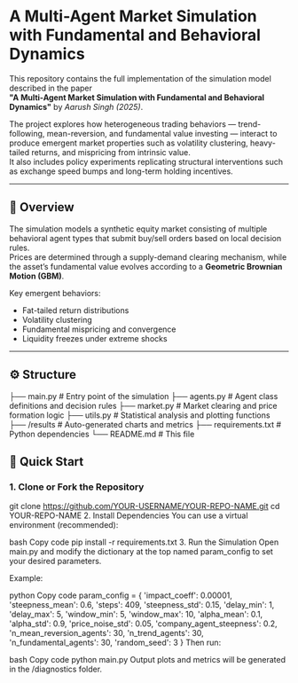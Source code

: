 # A Multi-Agent Market Simulation with Fundamental and Behavioral Dynamics

This repository contains the full implementation of the simulation model described in the paper  
**"A Multi-Agent Market Simulation with Fundamental and Behavioral Dynamics"** by *Aarush Singh (2025)*.

The project explores how heterogeneous trading behaviors — trend-following, mean-reversion, and fundamental value investing — interact to produce emergent market properties such as volatility clustering, heavy-tailed returns, and mispricing from intrinsic value.  
It also includes policy experiments replicating structural interventions such as exchange speed bumps and long-term holding incentives.

---

## 🧠 Overview

The simulation models a synthetic equity market consisting of multiple behavioral agent types that submit buy/sell orders based on local decision rules.  
Prices are determined through a supply-demand clearing mechanism, while the asset’s fundamental value evolves according to a **Geometric Brownian Motion (GBM)**.

Key emergent behaviors:
- Fat-tailed return distributions  
- Volatility clustering  
- Fundamental mispricing and convergence  
- Liquidity freezes under extreme shocks  

---

## ⚙️ Structure

├── main.py # Entry point of the simulation
├── agents.py # Agent class definitions and decision rules
├── market.py # Market clearing and price formation logic
├── utils.py # Statistical analysis and plotting functions
├── /results # Auto-generated charts and metrics
├── requirements.txt # Python dependencies
└── README.md # This file


## 🚀 Quick Start

### 1. Clone or Fork the Repository

git clone https://github.com/YOUR-USERNAME/YOUR-REPO-NAME.git
cd YOUR-REPO-NAME
2. Install Dependencies
You can use a virtual environment (recommended):

bash
Copy code
pip install -r requirements.txt
3. Run the Simulation
Open main.py and modify the dictionary at the top named param_config to set your desired parameters.

Example:

python
Copy code
param_config = {
    'impact_coeff': 0.00001,
    'steepness_mean': 0.6,
    'steps': 409,
    'steepness_std': 0.15,
    'delay_min': 1,
    'delay_max': 5,
    'window_min': 5,
    'window_max': 10,
    'alpha_mean': 0.1,
    'alpha_std': 0.9,
    'price_noise_std': 0.05,
    'company_agent_steepness': 0.2,
    'n_mean_reversion_agents': 30,
    'n_trend_agents': 30,
    'n_fundamental_agents': 30,
    'random_seed': 3
}
Then run:

bash
Copy code
python main.py
Output plots and metrics will be generated in the /diagnostics folder.


